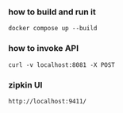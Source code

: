 ### how to build and run it

```
docker compose up --build
```

### how to invoke API

```
curl -v localhost:8081 -X POST
```

### zipkin UI

```
http://localhost:9411/
```
